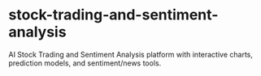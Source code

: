 # stock-trading-and-sentiment-analysis
AI Stock Trading and Sentiment Analysis platform with interactive charts, prediction models, and sentiment/news tools.
